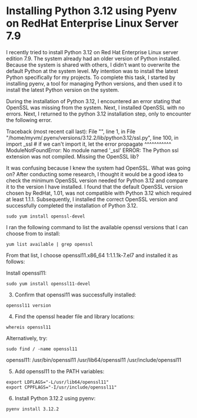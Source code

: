 # Installing Python 3.12 using Pyenv on RedHat Enterprise Linux Server 7.9

I recently tried to install Python 3.12 on Red Hat Enterprise Linux server edition 7.9. The system already had an older version of Python installed. Because the system is shared with others, I didn’t want to overwrite the default Python at the system level. My intention was to install the latest Python specifically for my projects. To complete this task, I started by installing pyenv, a tool for managing Python versions, and then used it to install the latest Python version on the system. 

During the installation of Python 3.12, I encountered an error stating that OpenSSL was missing from the system. Next, I installed OpenSSL with no errors. Next, I returned to the python 3.12 installation step, only to encounter the following error. 

Traceback (most recent call last): File "", line 1, in File "/home/myvm/.pyenv/versions/3.12.2/lib/python3.12/ssl.py", line 100, in import _ssl # if we can't import it, let the error propagate ^^^^^^^^^^^ ModuleNotFoundError: No module named '_ssl' ERROR: The Python ssl extension was not compiled. Missing the OpenSSL lib?

It was confusing because I knew the system had OpenSSL. What was going on? After conducting some research, I thought it would be a good idea to check the minimum OpenSSL version needed for Python 3.12 and compare it to the version I have installed. I found that the default OpenSSL version chosen by RedHat, 1.01, was not compatible with Python 3.12 which required at least 1.1.1. Subsequently, I installed the correct OpenSSL version and successfully completed the installation of Python 3.12.


```shell
sudo yum install openssl-devel
```

I ran the following command to list the available openssl versions that I can choose from to install:
```shell
yum list available | grep openssl
```

From that list, I choose openssl11.x86_64 1:1.1.1k-7.el7 and installed it as follows:


Install openssl11:
``` shell
sudo yum install openssl11-devel
```

3. Confirm that openssl11 was successfully installed:
``` shell
openssl11 version
```

4. Find the openssl header file and library locations:
``` shell
whereis openssl11
```

Alternatively, try:
``` shell
sudo find / -name openssl11
```

openssl11: /usr/bin/openssl11 /usr/lib64/openssl11 /usr/include/openssl11

5. Add openssl11 to the PATH variables:
``` shell
export LDFLAGS="-L/usr/lib64/openssl11"
export CPPFLAGS="-I/usr/include/openssl11"
```

6. Install Python 3.12.2 using pyenv:
``` shell
pyenv install 3.12.2
```
